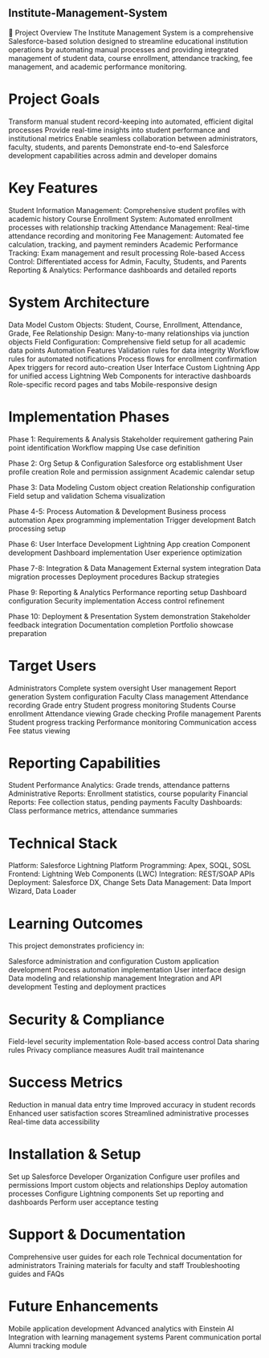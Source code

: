## Institute-Management-System
📖 Project Overview
The Institute Management System is a comprehensive Salesforce-based solution designed to streamline educational institution operations by automating manual processes and providing integrated management of student data, course enrollment, attendance tracking, fee management, and academic performance monitoring.

# Project Goals

Transform manual student record-keeping into automated, efficient digital processes Provide real-time insights into student performance and institutional metrics
Enable seamless collaboration between administrators, faculty, students, and parents
Demonstrate end-to-end Salesforce development capabilities across admin and developer domains

# Key Features

Student Information Management: Comprehensive student profiles with academic history
Course Enrollment System: Automated enrollment processes with relationship tracking
Attendance Management: Real-time attendance recording and monitoring
Fee Management: Automated fee calculation, tracking, and payment reminders
Academic Performance Tracking: Exam management and result processing
Role-based Access Control: Differentiated access for Admin, Faculty, Students, and Parents
Reporting & Analytics: Performance dashboards and detailed reports

# System Architecture

Data Model
Custom Objects: Student, Course, Enrollment, Attendance, Grade, Fee
Relationship Design: Many-to-many relationships via junction objects
Field Configuration: Comprehensive field setup for all academic data points
Automation Features
Validation rules for data integrity
Workflow rules for automated notifications
Process flows for enrollment confirmation
Apex triggers for record auto-creation
User Interface
Custom Lightning App for unified access
Lightning Web Components for interactive dashboards
Role-specific record pages and tabs
Mobile-responsive design

# Implementation Phases

Phase 1: Requirements & Analysis
Stakeholder requirement gathering
Pain point identification
Workflow mapping
Use case definition

Phase 2: Org Setup & Configuration
Salesforce org establishment
User profile creation
Role and permission assignment
Academic calendar setup

Phase 3: Data Modeling
Custom object creation
Relationship configuration
Field setup and validation
Schema visualization

Phase 4-5: Process Automation & Development
Business process automation
Apex programming implementation
Trigger development
Batch processing setup

Phase 6: User Interface Development
Lightning App creation
Component development
Dashboard implementation
User experience optimization

Phase 7-8: Integration & Data Management
External system integration
Data migration processes
Deployment procedures
Backup strategies

Phase 9: Reporting & Analytics
Performance reporting setup
Dashboard configuration
Security implementation
Access control refinement

Phase 10: Deployment & Presentation
System demonstration
Stakeholder feedback integration
Documentation completion
Portfolio showcase preparation

# Target Users

Administrators
Complete system oversight
User management
Report generation
System configuration
Faculty
Class management
Attendance recording
Grade entry
Student progress monitoring
Students
Course enrollment
Attendance viewing
Grade checking
Profile management
Parents
Student progress tracking
Performance monitoring
Communication access
Fee status viewing

# Reporting Capabilities

Student Performance Analytics: Grade trends, attendance patterns
Administrative Reports: Enrollment statistics, course popularity
Financial Reports: Fee collection status, pending payments
Faculty Dashboards: Class performance metrics, attendance summaries

# Technical Stack

Platform: Salesforce Lightning Platform
Programming: Apex, SOQL, SOSL
Frontend: Lightning Web Components (LWC)
Integration: REST/SOAP APIs
Deployment: Salesforce DX, Change Sets
Data Management: Data Import Wizard, Data Loader

# Learning Outcomes

This project demonstrates proficiency in:

Salesforce administration and configuration
Custom application development
Process automation implementation
User interface design
Data modeling and relationship management
Integration and API development
Testing and deployment practices

# Security & Compliance

Field-level security implementation
Role-based access control
Data sharing rules
Privacy compliance measures
Audit trail maintenance

# Success Metrics

Reduction in manual data entry time
Improved accuracy in student records
Enhanced user satisfaction scores
Streamlined administrative processes
Real-time data accessibility

# Installation & Setup

Set up Salesforce Developer Organization
Configure user profiles and permissions
Import custom objects and relationships
Deploy automation processes
Configure Lightning components
Set up reporting and dashboards
Perform user acceptance testing

# Support & Documentation

Comprehensive user guides for each role
Technical documentation for administrators
Training materials for faculty and staff
Troubleshooting guides and FAQs

# Future Enhancements

Mobile application development
Advanced analytics with Einstein AI
Integration with learning management systems
Parent communication portal
Alumni tracking module
